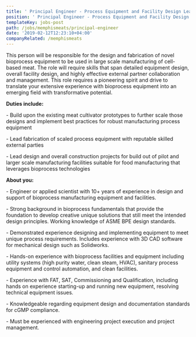 ```yaml
---
title: ' Principal Engineer - Process Equipment and Facility Design Lead at Memphis Meats'
position: ' Principal Engineer - Process Equipment and Facility Design Lead'
templateKey: jobs-post
path: /jobs/memphismeats/principal-engineer
date: '2019-02-12T12:23:10+04:00'
companyRelated: /memphismeats
---
```

This person will be responsible for the design and fabrication of novel bioprocess equipment to be used in large scale manufacturing of cell-based meat. The role will require skills that span detailed equipment design, overall facility design, and highly effective external partner collaboration and management.  This role requires a pioneering spirit and drive to translate your extensive experience with bioprocess equipment into an emerging field with transformative potential.

**Duties include:**

\- Build upon the existing meat cultivator prototypes to further scale those designs and implement best practices for robust manufacturing process equipment

\- Lead fabrication of scaled process equipment with reputable skilled external parties

\- Lead design and overall construction projects for build out of pilot and larger scale manufacturing facilities suitable for food manufacturing that leverages bioprocess technologies



**About you:**

\- Engineer or applied scientist with 10+ years of experience in design and support of bioprocess manufacturing equipment and facilities.

\- Strong background in bioprocess fundamentals that provide the foundation to develop creative unique solutions that still meet the intended design principles.  Working knowledge of ASME BPE design standards.

\- Demonstrated experience designing and implementing equipment to meet unique process requirements.  Includes experience with 3D CAD software for mechanical design such as Solidworks.

\- Hands-on experience with bioprocess facilities and equipment including utility systems (high purity water, clean steam, HVAC), sanitary process equipment and control automation, and clean facilities.

\- Experience with FAT, SAT, Commissioning and Qualification, including hands on experience starting-up and running new equipment, resolving technical equipment issues.

\- Knowledgeable regarding equipment design and documentation standards for cGMP compliance.

\- Must be experienced with engineering project execution and project management.
